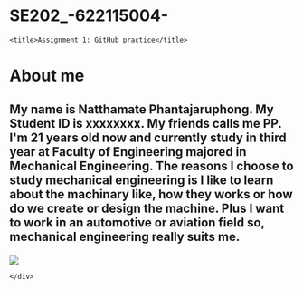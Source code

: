 # SE202_-622115004-<!DOCTYPE html>
<html>

<head>
    <meta charset="utf-8" />
    <link rel="stylesheet" href="style.css" />
  
    <title>Assignment 1: GitHub practice</title>
</head>

<body>
    <h1>About me</h1>
    <div>
        <h2>
            <p> My name is Natthamate Phantajaruphong. My Student ID is xxxxxxxx. My friends calls me PP. I'm 21 years old now and currently study in
                third year at Faculty of Engineering majored in Mechanical Engineering. The reasons I choose to study
                mechanical engineering is I like to learn about the machinary like, how they works or how do we create or
                design the machine. Plus I want to work in an automotive or aviation field so, mechanical engineering really
                suits me.
        </h2>
        </p>
        <img src="(https://user-images.githubusercontent.com/59843372/72283503-82b00700-3671-11ea-985e-d0945e443b6a.png)
">
        
       
    </div>
</body>

</html>
